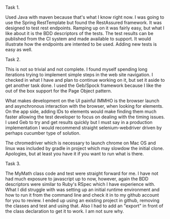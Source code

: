 Task 1.

Used Java with maven because that's what I know right now.  I was going to use the Spring RestTemplate but found the RestAssured framework.  It was designed to test rest endpoints.  Ramping up on it was fairly easy, but what I like about it is the BDD descriptors of the tests.  The test results can be published from the CI system and made available to support.  It would illustrate how the endpoints are intented to be used.  Adding new tests is easy as well. 

Task 2.

This is not so trivial and not complete.  I found myself spending long iterations trying to implement simple steps in the web site navigation.  I checked in what I have and plan to continue working on it, but set it aside to get another task done.  I used the Geb/Spock framework because I like the out of the box support for the Page Object pattern.  

What makes development on the UI painful IMMHO is the browser launch and asynchronous interaction with the browser, when looking for elements.  On the app side, adding IDs to elements would make finding them much faster allowing the test developer to focus on dealing with the timing issues.  I used Geb to try and get results quickly but I must say in a production implementation I would recommend straight selenium-webdriver driven by perhaps cucumber type of solution.  

The chromedriver which is necessary to launch chrome on Mac OS and linux was included by gradle in project which may slowdow the initial clone. Apologies, but at least you have it if you want to run what is there.

Task 3.

The MyMath class code and test were straight forward for me.  I have not had much exposure to javascript up to now, however, again the BDD descriptors were similar to Ruby's RSpec which I have experience with.  What I did struggle with was setting up an initial runtime environment and how to run it from the command line and check it in to my github account for you to review.  I ended up using an existing project in github, removing the classes and test and using that.  Also I had to add an "export" in front of the class declaration to get it to work.  I am not sure why.
